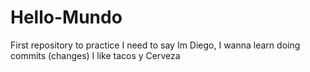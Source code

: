 # Hello-Mundo
First repository to practice
I need to say Im Diego, I wanna learn doing commits (changes)
I like tacos y Cerveza
